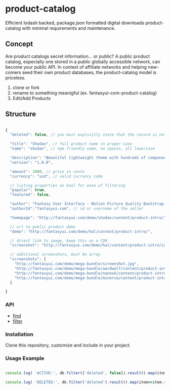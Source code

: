 # product-catalog
Efficient lodash backed, package.json formatted digital downloads product-catalog with minimal requirements and maintenance.

## Concept

Are product catalogs secret information... or public? A public product catalog,
especially one stored in a public globally accessible network, can become your
public API. In context of affiliate networks and helping new-comers seed their
own product databases, the product-catalog model is priceless.

1. clone or fork
2. rename to something meanigful (ex. fantasyui-com-product-catalog)
3. Edit/Add Products

## Structure

```JavaScript

{
  "deleted": false, // you must explicitly state that the record is not deleted

  "title": "Shodan", // full product name in proper case
  "name": "shodan", // npm friendly name, no spaces, all lowercase

  "description": "Beautiful lightweight theme with hundreds of components",
  "version": "1.0.0",

  "amount": 1000, // price in cents
  "currency": "usd", // valid currency code

  // listing properties as bool for ease of filtering
  "popular": true,
  "featured": false,

  "author": "Fantasy User Interface - Motion Picture Quality Bootstrap 4 Fantasy UI Kits",
  "authorId":"fantasyui-com", // id or username of the seller

  "homepage": "http://fantasyui.com/demo/shodan/content/product-intro/",

  // url to public product demo
  "demo": "http://fantasyui.com/demo/hal/content/product-intro/",

  // direct link to image, keep this on a CDN
  "screenshot": "http://fantasyui.com/demo/hal/content/product-intro/images/product-intro.jpg"

  // additional screenshots, must be array
  "screenshots": [
    "http://fantasyui.com/demo/mega-bundle/screenshot.jpg",
    "http://fantasyui.com/demo/mega-bundle/aardwolf/content/product-intro/images/product-intro.jpg",
    "http://fantasyui.com/demo/mega-bundle/nanook/content/product-intro/images/product-intro.jpg",
    "http://fantasyui.com/demo/mega-bundle/minerva/content/product-intro/images/product-intro.jpg"
  ]

}
```




### API

- [find](https://lodash.com/docs#find)
- [filter](https://lodash.com/docs#filter)

### Installation

Clone this repository, customize and include in your project.

### Usage Example

```JavaScript

console.log( 'ACTIVE:', db.filter(['deleted', false]).result().map(item=>item.name) );

console.log( 'DELETED:', db.filter('deleted').result().map(item=>item.name) );


```
